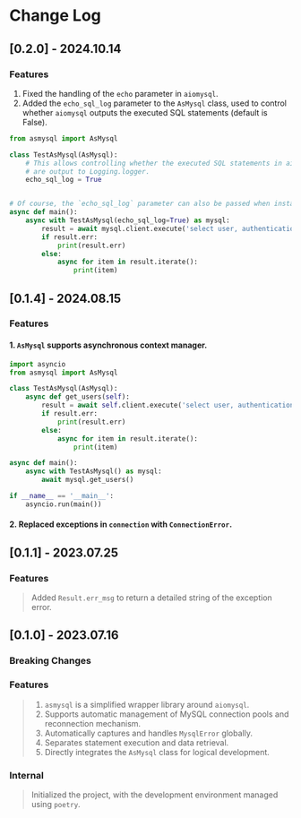# Change Log

## [0.2.0] - 2024.10.14

### Features

1. Fixed the handling of the `echo` parameter in `aiomysql`.
2. Added the `echo_sql_log` parameter to the `AsMysql` class, used to control whether `aiomysql` outputs the executed SQL statements (default is False).

```python
from asmysql import AsMysql

class TestAsMysql(AsMysql):
    # This allows controlling whether the executed SQL statements in aiomysql
    # are output to Logging.logger.
    echo_sql_log = True


# Of course, the `echo_sql_log` parameter can also be passed when instantiating AsMysql.
async def main():
    async with TestAsMysql(echo_sql_log=True) as mysql:
        result = await mysql.client.execute('select user, authentication_string, host from mysql.user')
        if result.err:
            print(result.err)
        else:
            async for item in result.iterate():
                print(item)
```

## [0.1.4] - 2024.08.15

### Features

#### 1. `AsMysql` supports asynchronous context manager.

```python
import asyncio
from asmysql import AsMysql

class TestAsMysql(AsMysql):
    async def get_users(self):
        result = await self.client.execute('select user, authentication_string, host from mysql.user')
        if result.err:
            print(result.err)
        else:
            async for item in result.iterate():
                print(item)

async def main():
    async with TestAsMysql() as mysql:
        await mysql.get_users()

if __name__ == '__main__':
    asyncio.run(main())
```

#### 2. Replaced exceptions in `connection` with `ConnectionError`.

## [0.1.1] - 2023.07.25

### Features

> Added `Result.err_msg` to return a detailed string of the exception error.

## [0.1.0] - 2023.07.16

### Breaking Changes

### Features

> 1. `asmysql` is a simplified wrapper library around `aiomysql`.
> 2. Supports automatic management of MySQL connection pools and reconnection mechanism.
> 3. Automatically captures and handles `MysqlError` globally.
> 4. Separates statement execution and data retrieval.
> 5. Directly integrates the `AsMysql` class for logical development.

### Internal

> Initialized the project, with the development environment managed using `poetry`.
